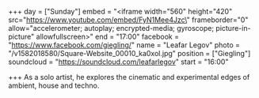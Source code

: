 +++
day = ["Sunday"]
embed = "<iframe width=\"560\" height=\"420\" src=\"https://www.youtube.com/embed/FyN1Mee4Jzc\" frameborder=\"0\" allow=\"accelerometer; autoplay; encrypted-media; gyroscope; picture-in-picture\" allowfullscreen></iframe>"
end = "17:00"
facebook = "https://www.facebook.com/giegling/"
name = "Leafar Legov"
photo = "/v1582018580/Square-Website_00010_ka0xol.jpg"
position = ["Giegling"]
soundcloud = "https://soundcloud.com/leafarlegov"
start = "16:00"

+++
As a solo artist, he explores the cinematic and experimental edges of ambient, house and techno.